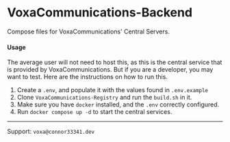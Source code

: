# VoxaCommunications-Backend
 
Compose files for VoxaCommunications' Central Servers. 

#### Usage
The average user will not need to host this, as this is the central service that is provided by VoxaCommunications. But if you are a developer, you may want to test. Here are the instructions on how to run this.

1. Create a `.env`, and populate it with the values found in `.env.example`
2. Clone `VoxaCommunications-Registry` and run the `build.sh` in it.
3. Make sure you have `docker` installed, and the `.env` correctly configured.
4. Run `docker compose up -d` to start the central services.

---
Support: `voxa@connor33341.dev`